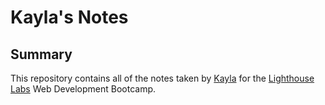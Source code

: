 # Kayla's Notes

## Summary

This repository contains all of the notes taken by [Kayla](https://github.com/keepitclassick) for the [Lighthouse Labs](https://www.lighthouselabs.ca/) Web Development Bootcamp.
